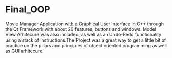 # Final_OOP
Movie Manager Application with a Graphical User Interface in C++ through the Qt Framework with about 20 features, buttons and windows.
Model View Arhitecure was also included, as well as an Undo-Redo functionality using a stack of instructions.The Project was a great
way to get a little bit of practice on the pillars and principles of object oriented programming as well as GUI arhitecure.
